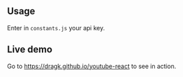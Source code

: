 ## Usage
Enter in `constants.js` your api key.
## Live demo
Go to https://dragk.github.io/youtube-react to see in action.
